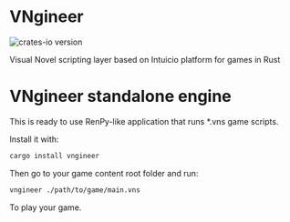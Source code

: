 # VNgineer
![crates-io version](https://raster.shields.io/crates/v/vngineer.png)

Visual Novel scripting layer based on Intuicio platform for games in Rust

# VNgineer standalone engine

This is ready to use RenPy-like application that runs *.vns game scripts.

Install it with:
```bash
cargo install vngineer
```

Then go to your game content root folder and run:
```bash
vngineer ./path/to/game/main.vns
```
To play your game.